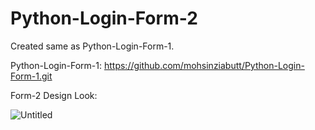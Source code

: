 # Python-Login-Form-2
Created same as Python-Login-Form-1.

Python-Login-Form-1: https://github.com/mohsinziabutt/Python-Login-Form-1.git

Form-2 Design Look:

![Untitled](https://user-images.githubusercontent.com/77164635/130330417-4d2d62c6-8f85-45f2-84bb-3895e1916ce4.png)
